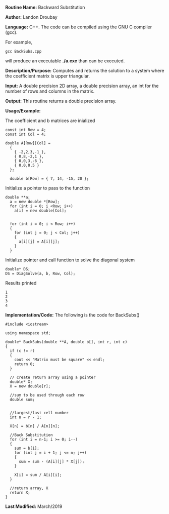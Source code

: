 **Routine Name:**           Backward Substitution

**Author:** Landon Droubay

**Language:** C++. The code can be compiled using the GNU C compiler (gcc).

For example,

    gcc BackSubs.cpp

will produce an executable **./a.exe** than can be executed. 

**Description/Purpose:** Computes and returns the solution to a system where the coefficient matrix is upper triangular.

**Input:** A double precision 2D array, a double precision array, an int for the number of rows and columns in the matrix.

**Output:** This routine returns a double precision array.

**Usage/Example:**

The coefficient and b matrices are inialized

```c_cpp
const int Row = 4;
const int Col = 4;

double A[Row][Col] =
  {
    { -2,2,3,-1 },
    { 0,8,-2,1 },
    { 0,0,3,-6 },
    { 0,0,0,5 }
  };

  double b[Row] = { 7, 14, -15, 20 };
```

Initialize a pointer to pass to the function

```c_cpp
double **a;
  a = new double *[Row];
  for (int i = 0; i <Row; i++)
    a[i] = new double[Col];


  for (int i = 0; i < Row; i++)
  {
    for (int j = 0; j < Col; j++)
    {
      a[i][j] = A[i][j];
    }
  }
```

Initialize pointer and call function to solve the diagonal system

```c_cpp
double* DS;
DS = DiagSolve(a, b, Row, Col);
```

Results printed

```c_cpp
1
2
3
4
```

**Implementation/Code:** The following is the code for BackSubs()

```c_cpp
#include <iostream>

using namespace std;

double* BackSubs(double **A, double b[], int r, int c)
{
  if (c != r)
  {
    cout << "Matrix must be square" << endl;
    return 0;
  }

  // create return array using a pointer
  double* X;
  X = new double[r];

  //sum to be used through each row
  double sum;


  //largest/last cell number
  int n = r - 1;

  X[n] = b[n] / A[n][n];

  //Back Substitution
  for (int i = n-1; i >= 0; i--)
  {
    sum = b[i];
    for (int j = i + 1; j <= n; j++)
    {
      sum = sum - (A[i][j] * X[j]);
    }

    X[i] = sum / A[i][i];
  }

  //return array, X
  return X;
}
```
**Last Modified:** March/2019


